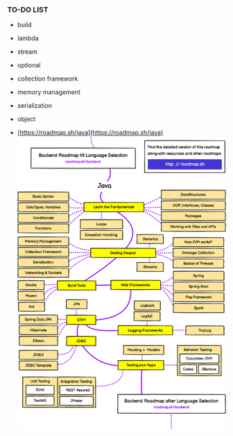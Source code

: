 ### TO-DO LIST
- build
- lambda
- stream
- optional
- collection framework
- memory management
- serialization
- object

- [https://roadmap.sh/java](https://roadmap.sh/java)
![Alt text](../99_img/00_java.png)

